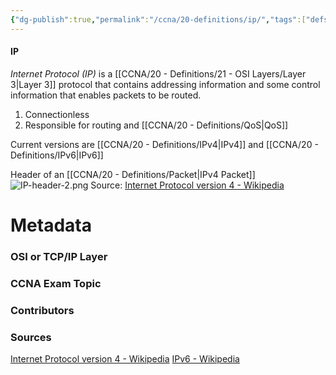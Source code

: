```yaml
---
{"dg-publish":true,"permalink":"/ccna/20-definitions/ip/","tags":["defs_ccna"]}
---
```


#### IP
*Internet Protocol (IP)* is a [[CCNA/20 - Definitions/21 - OSI Layers/Layer 3\|Layer 3]] protocol that contains addressing information and some control information that enables packets to be routed. 
1. Connectionless
2. Responsible for routing and [[CCNA/20 - Definitions/QoS\|QoS]]

Current versions are [[CCNA/20 - Definitions/IPv4\|IPv4]] and [[CCNA/20 - Definitions/IPv6\|IPv6]]


Header of an [[CCNA/20 - Definitions/Packet\|IPv4 Packet]]
![IP-header-2.png](/img/user/Attachments/IP-header-2.png)
Source: [Internet Protocol version 4 - Wikipedia](https://en.wikipedia.org/wiki/Internet_Protocol_version_4#Header)

# Metadata
### OSI or TCP/IP Layer

### CCNA Exam Topic

### Contributors

### Sources
[Internet Protocol version 4 - Wikipedia](https://en.wikipedia.org/wiki/Internet_Protocol_version_4)
[IPv6 - Wikipedia](https://en.wikipedia.org/wiki/IPv6)
